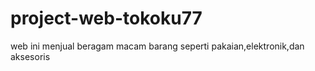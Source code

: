# project-web-tokoku77
web ini menjual beragam macam barang seperti pakaian,elektronik,dan aksesoris
